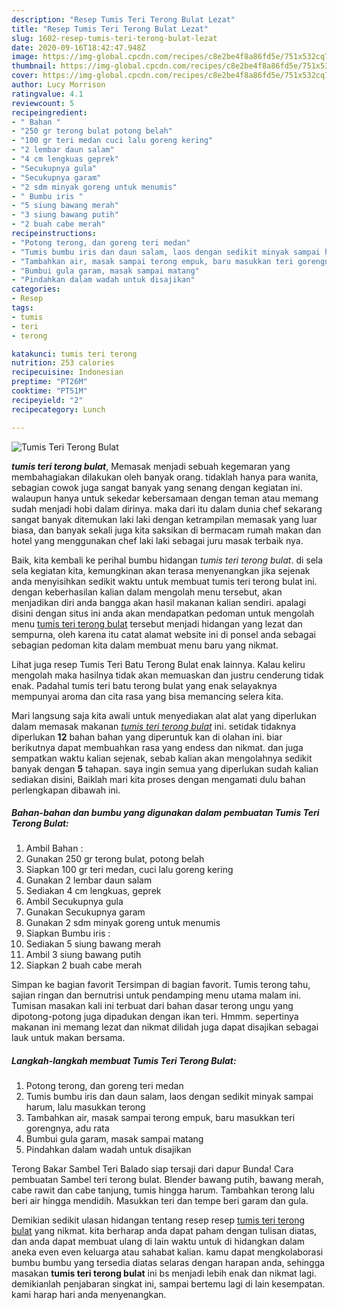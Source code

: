 ```yaml
---
description: "Resep Tumis Teri Terong Bulat Lezat"
title: "Resep Tumis Teri Terong Bulat Lezat"
slug: 1602-resep-tumis-teri-terong-bulat-lezat
date: 2020-09-16T18:42:47.948Z
image: https://img-global.cpcdn.com/recipes/c8e2be4f8a86fd5e/751x532cq70/tumis-teri-terong-bulat-foto-resep-utama.jpg
thumbnail: https://img-global.cpcdn.com/recipes/c8e2be4f8a86fd5e/751x532cq70/tumis-teri-terong-bulat-foto-resep-utama.jpg
cover: https://img-global.cpcdn.com/recipes/c8e2be4f8a86fd5e/751x532cq70/tumis-teri-terong-bulat-foto-resep-utama.jpg
author: Lucy Morrison
ratingvalue: 4.1
reviewcount: 5
recipeingredient:
- " Bahan "
- "250 gr terong bulat potong belah"
- "100 gr teri medan cuci lalu goreng kering"
- "2 lembar daun salam"
- "4 cm lengkuas geprek"
- "Secukupnya gula"
- "Secukupnya garam"
- "2 sdm minyak goreng untuk menumis"
- " Bumbu iris "
- "5 siung bawang merah"
- "3 siung bawang putih"
- "2 buah cabe merah"
recipeinstructions:
- "Potong terong, dan goreng teri medan"
- "Tumis bumbu iris dan daun salam, laos dengan sedikit minyak sampai harum, lalu masukkan terong"
- "Tambahkan air, masak sampai terong empuk, baru masukkan teri gorengnya, adu rata"
- "Bumbui gula garam, masak sampai matang"
- "Pindahkan dalam wadah untuk disajikan"
categories:
- Resep
tags:
- tumis
- teri
- terong

katakunci: tumis teri terong 
nutrition: 253 calories
recipecuisine: Indonesian
preptime: "PT26M"
cooktime: "PT51M"
recipeyield: "2"
recipecategory: Lunch

---
```



![Tumis Teri Terong Bulat](https://img-global.cpcdn.com/recipes/c8e2be4f8a86fd5e/751x532cq70/tumis-teri-terong-bulat-foto-resep-utama.jpg)

<b><i>tumis teri terong bulat</i></b>, Memasak menjadi sebuah kegemaran yang membahagiakan dilakukan oleh banyak orang. tidaklah hanya para wanita, sebagian cowok juga sangat banyak yang senang dengan kegiatan ini. walaupun hanya untuk sekedar kebersamaan dengan teman atau memang sudah menjadi hobi dalam dirinya. maka dari itu dalam dunia chef sekarang sangat banyak ditemukan laki laki dengan ketrampilan memasak yang luar biasa, dan banyak sekali juga kita saksikan di bermacam rumah makan dan hotel yang menggunakan chef laki laki sebagai juru masak terbaik nya.

Baik, kita kembali ke perihal bumbu hidangan <i>tumis teri terong bulat</i>. di sela sela kegiatan kita, kemungkinan akan terasa menyenangkan jika sejenak anda menyisihkan sedikit waktu untuk membuat tumis teri terong bulat ini. dengan keberhasilan kalian dalam mengolah menu tersebut, akan menjadikan diri anda bangga akan hasil makanan kalian sendiri. apalagi disini dengan situs ini anda akan mendapatkan pedoman untuk mengolah menu <u>tumis teri terong bulat</u> tersebut menjadi hidangan yang lezat dan sempurna, oleh karena itu catat alamat website ini di ponsel anda sebagai sebagian pedoman kita dalam membuat menu baru yang nikmat.

Lihat juga resep Tumis Teri Batu Terong Bulat enak lainnya. Kalau keliru mengolah maka hasilnya tidak akan memuaskan dan justru cenderung tidak enak. Padahal tumis teri batu terong bulat yang enak selayaknya mempunyai aroma dan cita rasa yang bisa memancing selera kita.


Mari langsung saja kita awali untuk menyediakan alat alat yang diperlukan dalam memasak makanan <u><i>tumis teri terong bulat</i></u> ini. setidak tidaknya diperlukan <b>12</b> bahan bahan yang diperuntuk kan di olahan ini. biar berikutnya dapat membuahkan rasa yang endess dan nikmat. dan juga sempatkan waktu kalian sejenak, sebab kalian akan mengolahnya sedikit banyak dengan <b>5</b> tahapan. saya ingin semua yang diperlukan sudah kalian sediakan disini, Baiklah mari kita proses dengan mengamati dulu bahan perlengkapan dibawah ini.

<!--inarticleads1-->

##### Bahan-bahan dan bumbu yang digunakan dalam pembuatan Tumis Teri Terong Bulat:

1. Ambil  Bahan :
1. Gunakan 250 gr terong bulat, potong belah
1. Siapkan 100 gr teri medan, cuci lalu goreng kering
1. Gunakan 2 lembar daun salam
1. Sediakan 4 cm lengkuas, geprek
1. Ambil Secukupnya gula
1. Gunakan Secukupnya garam
1. Gunakan 2 sdm minyak goreng untuk menumis
1. Siapkan  Bumbu iris :
1. Sediakan 5 siung bawang merah
1. Ambil 3 siung bawang putih
1. Siapkan 2 buah cabe merah


Simpan ke bagian favorit Tersimpan di bagian favorit. Tumis terong tahu, sajian ringan dan bernutrisi untuk pendamping menu utama malam ini. Tumisan masakan kali ini terbuat dari bahan dasar terong ungu yang dipotong-potong juga dipadukan dengan ikan teri. Hmmm. sepertinya makanan ini memang lezat dan nikmat dilidah juga dapat disajikan sebagai lauk untuk makan bersama. 

<!--inarticleads2-->

##### Langkah-langkah membuat Tumis Teri Terong Bulat:

1. Potong terong, dan goreng teri medan
1. Tumis bumbu iris dan daun salam, laos dengan sedikit minyak sampai harum, lalu masukkan terong
1. Tambahkan air, masak sampai terong empuk, baru masukkan teri gorengnya, adu rata
1. Bumbui gula garam, masak sampai matang
1. Pindahkan dalam wadah untuk disajikan


Terong Bakar Sambel Teri Balado siap tersaji dari dapur Bunda! Cara pembuatan Sambel teri terong bulat. Blender bawang putih, bawang merah, cabe rawit dan cabe tanjung, tumis hingga harum. Tambahkan terong lalu beri air hingga mendidih. Masukkan teri dan tempe beri garam dan gula. 

Demikian sedikit ulasan hidangan tentang resep resep <u>tumis teri terong bulat</u> yang nikmat. kita berharap anda dapat paham dengan tulisan diatas, dan anda dapat membuat ulang di lain waktu untuk di hidangkan dalam aneka even even keluarga atau sahabat kalian. kamu dapat mengkolaborasi bumbu bumbu yang tersedia diatas selaras dengan harapan anda, sehingga masakan <b>tumis teri terong bulat</b> ini bs menjadi lebih enak dan nikmat lagi. demikianlah penjabaran singkat ini, sampai bertemu lagi di lain kesempatan. kami harap hari anda menyenangkan.
